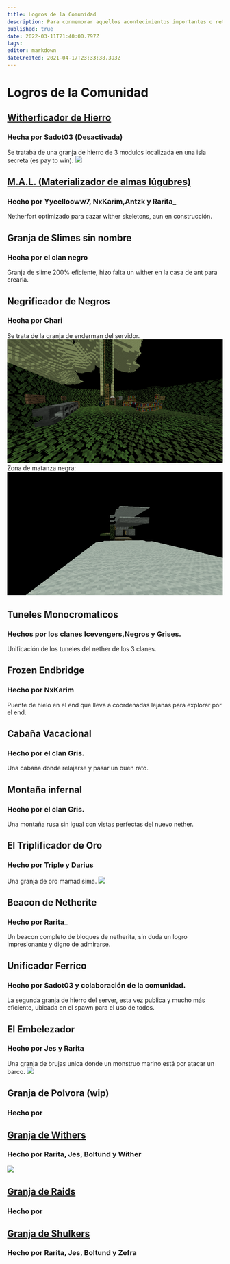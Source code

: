 ```yaml
---
title: Logros de la Comunidad
description: Para conmemorar aquellos acontecimientos importantes o retos superados en comunidad.
published: true
date: 2022-03-11T21:40:00.797Z
tags: 
editor: markdown
dateCreated: 2021-04-17T23:33:38.393Z
---
```


# Logros de la Comunidad


## [**Witherficador de Hierro**](/comunidad/logros/witherhierro)
### Hecha por Sadot03 (Desactivada)
Se trataba de una granja de hierro de 3 modulos localizada en una isla secreta (es pay to win).
![](https://cdn.discordapp.com/attachments/556529167529803776/624750257669931039/2019-09-14_22.png)

## [**M.A.L. (Materializador de almas lúgubres)**](/comunidad/logros/mal)
### Hecho por Yyeellooww7, NxKarim,Antzk y Rarita_
Netherfort optimizado para cazar wither skeletons, aun en construcción.

## Granja de Slimes sin nombre
### Hecha por el clan negro
Granja de slime 200% eficiente, hizo falta un wither en la casa de ant para crearla.

## Negrificador de Negros 
### Hecha por Chari
Se trata de la granja de enderman del servidor.
![negrificador2.png](/img/negrificador2.png)
Zona de matanza negra:
![negrificador1.png](/img/negrificador1.png)

## Tuneles Monocromaticos
### Hechos por los clanes Icevengers,Negros y Grises.
Unificación de los tuneles del nether de los 3 clanes.

## Frozen Endbridge
### Hecho por NxKarim
Puente de hielo en el end que lleva a coordenadas lejanas para explorar por el end.

## Cabaña Vacacional
### Hecho por el clan Gris.
Una cabaña donde relajarse y pasar un buen rato.

## Montaña infernal
### Hecho por el clan Gris.
Una montaña rusa sin igual con vistas perfectas del nuevo nether.

## El Triplificador de Oro
### Hecho por Triple y Darius
Una granja de oro mamadisima.
![](https://cdn.discordapp.com/attachments/498247945926475795/874446392033161256/unknown.png)

## **Beacon de Netherite**
### Hecho por Rarita_
Un beacon completo de bloques de netherita, sin duda un logro impresionante y digno de admirarse.


## **Unificador Ferrico**
### Hecho por Sadot03 y colaboración de la comunidad.
La segunda granja de hierro del server, esta vez publica y mucho más eficiente, ubicada en el spawn para el uso de todos.

## **El Embelezador**
### Hecho por Jes y Rarita
Una granja de brujas unica donde un monstruo marino está por atacar un barco.
![](https://cdn.discordapp.com/attachments/498247945926475795/874451819567415366/unknown.png)

## Granja de Polvora (wip)
### Hecho por

## [**Granja de Withers**](/comunidad/logros/gwithers)
### Hecho por Rarita, Jes, Boltund y Wither
![](https://cdn.discordapp.com/attachments/498247945926475795/874446381069266994/unknown.png)

## [**Granja de Raids**](/comunidad/logros/graids)
### Hecho por

## [**Granja de Shulkers**](/comunidad/logros/gshulkers)
### Hecho por Rarita, Jes, Boltund y Zefra
